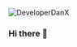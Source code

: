 ![DeveloperDanX]('https://github.com/DeveloperDanX/DeveloperDanX/blob/main/DevelopeDanX%20github%20profile.jpg')

### Hi there 👋

<!--
**DeveloperDanX/DeveloperDanX** is a ✨ _special_ ✨ repository because its `README.md` (this file) appears on your GitHub profile.

Here are some ideas to get you started:

- 🔭 I’m currently working on ...
- 🌱 I’m currently learning ...
- 👯 I’m looking to collaborate on ...
- 🤔 I’m looking for help with ...
- 💬 Ask me about ...
- 📫 How to reach me: ...
- 😄 Pronouns: ...
- ⚡ Fun fact: ...
-->
